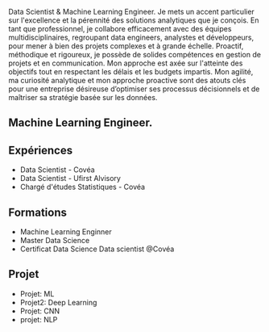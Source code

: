 Data Scientist & Machine Learning Engineer.
Je mets un accent particulier sur l'excellence et la pérennité des solutions analytiques que je conçois. En tant que professionnel, je collabore efficacement avec des équipes multidisciplinaires, regroupant data engineers, analystes et développeurs, pour mener à bien des projets complexes et à grande échelle.
Proactif, méthodique et rigoureux, je possède de solides compétences en gestion de projets et en communication. Mon approche est axée sur l'atteinte des objectifs tout en respectant les délais et les budgets impartis.
Mon agilité, ma curiosité analytique et mon approche proactive sont des atouts clés pour une entreprise désireuse d’optimiser ses processus décisionnels et de maîtriser sa stratégie basée sur les données.

## Machine Learning Engineer.

## Expériences
- Data Scientist - Covéa
- Data Scientist - Ufirst Alvisory
- Chargé d'études Statistiques - Covéa
## Formations
- Machine Learning Enginner
- Master Data Science
- Certificat Data Science
Data scientist @Covéa
## Projet
- Projet: ML
- Projet2: Deep Learning
- Projet: CNN
- projet: NLP
